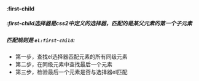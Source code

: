 #### :first-child
##### :first-child选择器是css2中定义的选择器，匹配的是某父元素的第一个子元素
##### 匹配规则是 `el:first-child`: 
 * 第一步，查找el选择器匹配元素的所有同级元素
 * 第二步，在同级元素中查找最后一个元素
 * 第三步，检验最后一个元素是否与选择器el匹配